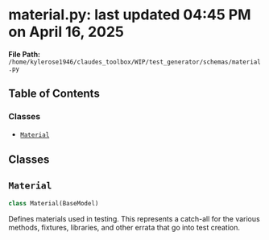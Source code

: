 # material.py: last updated 04:45 PM on April 16, 2025

**File Path:** `/home/kylerose1946/claudes_toolbox/WIP/test_generator/schemas/material.py`

## Table of Contents

### Classes

- [`Material`](#material)

## Classes

## `Material`

```python
class Material(BaseModel)
```

Defines materials used in testing.
This represents a catch-all for the various methods, fixtures, libraries, and other errata that go into test creation.

